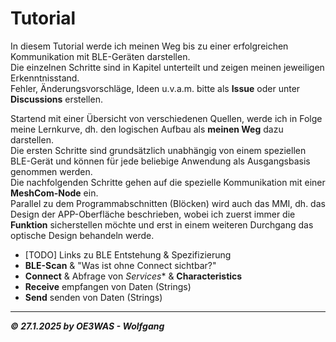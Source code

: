 # Tutorial
In diesem Tutorial werde ich meinen Weg bis zu einer erfolgreichen Kommunikation mit BLE-Geräten darstellen.  
Die einzelnen Schritte sind in Kapitel unterteilt und zeigen meinen jeweiligen Erkenntnisstand.  
Fehler, Änderungsvorschläge, Ideen u.v.a.m. bitte als **Issue** oder unter **Discussions** erstellen.  

Startend mit einer Übersicht von verschiedenen Quellen, werde ich in Folge meine Lernkurve, dh. den logischen Aufbau
als **meinen Weg** dazu darstellen.  
Die ersten Schritte sind grundsätzlich unabhängig von einem speziellen BLE-Gerät und können für jede beliebige
Anwendung als Ausgangsbasis genommen werden.  
Die nachfolgenden Schritte gehen auf die spezielle Kommunikation mit einer **MeshCom-Node** ein.  
Parallel zu dem Programmabschnitten (Blöcken) wird auch das MMI, dh. das Design der APP-Oberfläche beschrieben,
wobei ich zuerst immer die **Funktion** sicherstellen möchte und erst in einem weiteren Durchgang
das optische Design behandeln werde.

* [TODO] Links zu BLE Entstehung & Spezifizierung
* **BLE-Scan** & "Was ist ohne Connect sichtbar?"
* **Connect** & Abfrage von *Services** & **Characteristics**
* **Receive** empfangen von Daten (Strings)
* **Send** senden von Daten (Strings)

___
***:copyright: 27.1.2025 by OE3WAS - Wolfgang***
